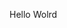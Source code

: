 Hello Wolrd























































































































































































































































































































































































































































































































































































































































































































































































































































































































































































































































































































































































































































































































































































































































































































































































































































































































































































































































































































































































































































































































































































































































































































































































































































































































































































































































































































































































































































































































































































































































































































































































































































































































































































































































































































































































































































































































































































































































































































































































































































































































































































































































































































































































































































































































































































































































































































































































































































